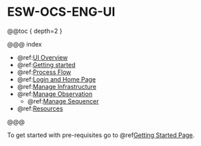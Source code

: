 # ESW-OCS-ENG-UI

@@toc { depth=2 }

@@@ index

- @ref:[UI Overview](UI_overview.md)
- @ref:[Getting started](Getting-started.md)
- @ref:[Process Flow](UI_processflow.md)
- @ref:[Login and Home Page](Login_HomePage.md)
- @ref:[Manage Infrastructure](ManageInfrastructure.md)
- @ref:[Manage Observation](ManageObservation.md)
  - @ref:[Manage Sequencer](ManageSequencer.md)
- @ref:[Resources](Resources.md)

@@@

To get started with pre-requisites go to @ref[Getting Started Page](./Getting-started.md).

